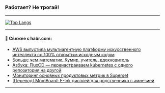 ### Работает? Не трогай!

---
<!--
#### 🛠️ Technical stack:

![Java](https://img.shields.io/badge/Java-informational?logo=Oracle&style=flat&logoColor=white&color=FF4500)
![Kotlin](https://img.shields.io/badge/Kotlin-informational?logo=Kotlin&style=flat&logoColor=white&color=774D97)
![TS](https://img.shields.io/badge/TypeScript-informational?logo=typeScript&style=flat&logoColor=black&color=017acc)
![Python](https://img.shields.io/badge/Python-informational?logo=Python&style=flat&logoColor=black&color=ffdd54) <br>
![Spring](https://img.shields.io/badge/Spring-informational?logo=Spring&style=flat&logoColor=white&color=6DB33F) 
![SpringBoot](https://img.shields.io/badge/SpringBoot-informational?logo=SpringBoot&style=flat&logoColor=white&color=6DB33F)
![Nest](https://img.shields.io/badge/NestJS-informational?logo=NestJS&style=flat&logoColor=white&color=E0234E) 
![NodeJS](https://img.shields.io/badge/NodeJS-informational?logo=node.js&style=flat&logoColor=white&color=70A760)<br>
![PostgreSQL](https://img.shields.io/badge/PostgreSQL-informational?logo=PostgreSQL&style=flat&logoColor=white&color=DAA520)
![MongoDB](https://img.shields.io/badge/MongoDB-informational?logo=MongoDB&style=flat&logoColor=white&color=870000)
![Apache](https://img.shields.io/badge/Apache-informational?logo=apache&style=flat&logoColor=white&color=f74e28)

___ 
-->

<!--- #### 🛠️ : --->

[![Top Langs](https://github-readme-stats-82jvfl3w3-advtsettinggmailcoms-projects.vercel.app/api/top-langs/?username=zloylis&langs_count=10&hide_title=true&title_color=e6edf3&size_weight=0.5&count_weight=0.5&layout=compact&hide_progress=true&hide_border=true&theme=dracula)](https://github.com/zloylis)

<!---


####  :octocat:&nbsp;&nbsp; Статистика:

![GitHub stats](https://github-readme-stats-u2qms2cxw-advtsettinggmailcoms-projects.vercel.app/api?username=zloylis&show_icons=true&hide_border=true&theme=dracula&title_color=e6edf3&include_all_commits=true&count_private=true&hide_rank=false&hide_title=true&rank_icon=github)
-->
---

#### 💬 Свежее с habr.com:

<!-- BLOG-POST-LIST:START -->
- [AWS выпустила мультиагентную платформу искусственного интеллекта со 100% открытым исходным кодом](https://habr.com/ru/articles/862484/?utm_source=habrahabr&utm_medium=rss&utm_campaign=862484)
- [Больше чем математик. Кумир, учитель, вдохновитель](https://habr.com/ru/companies/aquarius/articles/862474/?utm_source=habrahabr&utm_medium=rss&utm_campaign=862474)
- [Азбука: FluxCD — перенастраиваем kubernetes с одного репозитория на другой](https://habr.com/ru/companies/aenix/articles/862462/?utm_source=habrahabr&utm_medium=rss&utm_campaign=862462)
- [Мониторинг основных продуктовых метрик в Superset](https://habr.com/ru/companies/vk/articles/862436/?utm_source=habrahabr&utm_medium=rss&utm_campaign=862436)
- [[Перевод] MomBoard: E-Ink дисплей для родственника с амнезией](https://habr.com/ru/companies/ruvds/articles/861936/?utm_source=habrahabr&utm_medium=rss&utm_campaign=861936)
<!-- BLOG-POST-LIST:END -->

---
